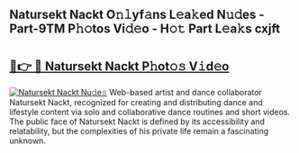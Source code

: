 ## Natursekt Nackt O𝚗𝚕yf𝚊ns L𝚎a𝚔ed N𝚞𝚍es - Part-9TM P𝚑𝚘tos Vi𝚍𝚎o - H𝚘𝚝 Part L𝚎a𝚔s cxjft

# <h2><a href="http://kfbaqh.oniu.top/?m=Natursekt+Nackt">🔗👉 🔴 Natursekt Nackt P𝚑ot𝚘𝚜 V𝚒d𝚎o</a></h2>

[![Natursekt Nackt Nu𝚍e𝚜](https://i.imgur.com/0qMVB7G.gif)](http://kfbaqh.oniu.top/?m=Natursekt+Nackt)
Web-based artist and dance collaborator Natursekt Nackt, recognized for creating and distributing dance and lifestyle content via solo and collaborative dance routines and short videos. The public face of Natursekt Nackt is defined by its accessibility and relatability, but the complexities of his private life remain a fascinating unknown.  
